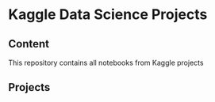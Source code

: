 # Kaggle Data Science Projects

## Content

This repository contains all notebooks from Kaggle projects

## Projects
